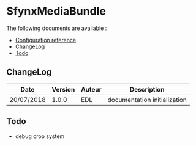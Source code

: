 # SfynxMediaBundle

The following documents are available :

- [Configuration reference](Resources/doc/configuration_reference)
- [ChangeLog](#changelog)
- [Todo](#todo)

## ChangeLog

| Date | Version | Auteur | Description |
| ------ | ----------- | ---- | ----------- |
| 20/07/2018   | 1.0.0 | EDL | documentation initialization|

## Todo

- debug crop system
